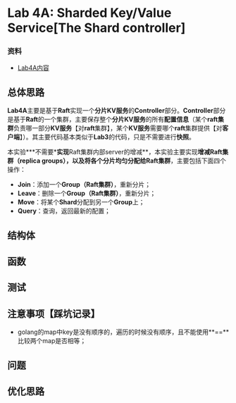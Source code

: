 # Lab 4A: Sharded Key/Value Service[The Shard controller]

### 资料

* [Lab4A内容](https://pdos.csail.mit.edu/6.824/labs/lab-shard.html)

## 总体思路

**Lab4A**主要是基于**Raft**实现一个**分片KV服务**的**Controller**部分。**Controller**部分是基于**Raft**的一个集群，主要保存整个**分片KV服务**的所有**配置信息**（某个**raft集群**负责哪一部分**KV服务**【对**raft**集群】，某个**KV服务**需要哪个**raft**集群提供【对**客户端**】）。其主要代码基本类似于**Lab3**的代码，只是不需要进行**快照**。

本实验**\*不需要\***实现**Raft集群内部server的增减**，本实验主要实现**增减Raft集群（replica groups），以及将各个分片均匀分配给Raft集群**，主要包括下面四个操作：

* **Join**：添加一个**Group（Raft集群）**，重新分片；
* **Leave**：删除一个**Group（Raft集群）**，重新分片；
* **Move**：将某个**Shard**分配到另一个**Group**上；
* **Query**：查询，返回最新的配置；



## 结构体

## 函数

## 测试

## 注意事项【踩坑记录】
* golang的map中key是没有顺序的，遍历的时候没有顺序，且不能使用**==**比较两个map是否相等；

## 问题

## 优化思路

